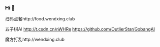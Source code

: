 ### Hi 👋

扫码点餐http://food.wendxing.club

五子棋AI http://t.csdn.cn/nWHRe
https://github.com/OutlierStar/GobangAI

魔方打乱http://wendxing.club
<!--
**OutlierStar/OutlierStar** is a ✨ _special_ ✨ repository because its `README.md` (this file) appears on your GitHub profile.

Here are some ideas to get you started:

- 🔭 I’m currently working on ...
- 🌱 I’m currently learning ...
- 👯 I’m looking to collaborate on ...
- 🤔 I’m looking for help with ...
- 💬 Ask me about ...
- 📫 How to reach me: ...
- 😄 Pronouns: ...
- ⚡ Fun fact: ...
-->
